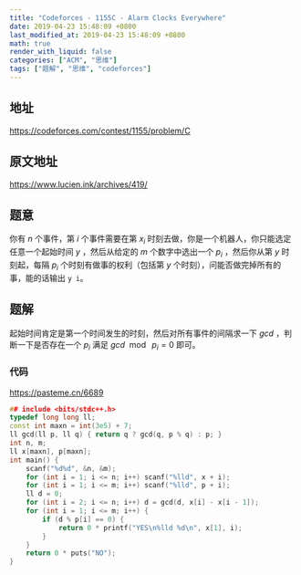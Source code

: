 ```yaml
---
title: "Codeforces - 1155C - Alarm Clocks Everywhere"
date: 2019-04-23 15:48:09 +0800
last_modified_at: 2019-04-23 15:48:09 +0800
math: true
render_with_liquid: false
categories: ["ACM", "思维"]
tags: ["题解", "思维", "codeforces"]
---
```


## 地址

https://codeforces.com/contest/1155/problem/C

## 原文地址

https://www.lucien.ink/archives/419/

## 题意

你有 $n$ 个事件，第 $i$ 个事件需要在第 $x_i$ 时刻去做，你是一个机器人，你只能选定任意一个起始时间 $y$ ，然后从给定的 $m$ 个数字中选出一个 $p_i$ ，然后你从第 $y$ 时刻起，每隔 $p_i$ 个时刻有做事的权利（包括第 $y$ 个时刻），问能否做完掉所有的事，能的话输出 `y i`。

## 题解

起始时间肯定是第一个时间发生的时刻，然后对所有事件的间隔求一下 $gcd$ ，判断一下是否存在一个 $p_i$ 满足 $gcd \mod\ p_i = 0$ 即可。

### 代码

https://pasteme.cn/6689

```cpp
## include <bits/stdc++.h>
typedef long long ll;
const int maxn = int(3e5) + 7;
ll gcd(ll p, ll q) { return q ? gcd(q, p % q) : p; }
int n, m;
ll x[maxn], p[maxn];
int main() {
    scanf("%d%d", &n, &m);
    for (int i = 1; i <= n; i++) scanf("%lld", x + i);
    for (int i = 1; i <= m; i++) scanf("%lld", p + i);
    ll d = 0;
    for (int i = 2; i <= n; i++) d = gcd(d, x[i] - x[i - 1]);
    for (int i = 1; i <= m; i++) {
        if (d % p[i] == 0) {
            return 0 * printf("YES\n%lld %d\n", x[1], i);
        }
    }
    return 0 * puts("NO");
}
```
